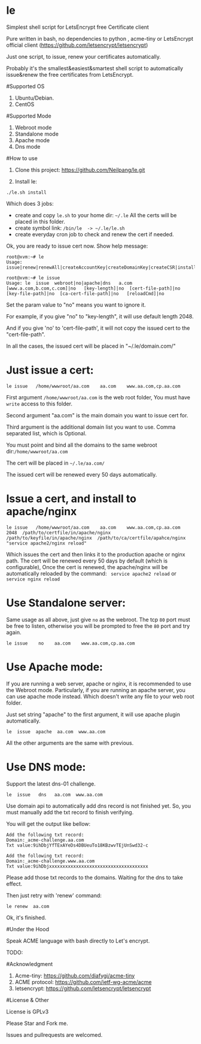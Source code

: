 # le
Simplest shell script for LetsEncrypt free Certificate client

Pure written in bash, no dependencies to python , acme-tiny or LetsEncrypt official client (https://github.com/letsencrypt/letsencrypt)

Just one script, to issue, renew your certificates automatically.

Probably it's the smallest&easiest&smartest shell script to automatically  issue&renew the free certificates from LetsEncrypt.


#Supported OS
1. Ubuntu/Debian.
2. CentOS


#Supported Mode
1. Webroot mode
2. Standalone mode
3. Apache mode
4. Dns mode

#How to use

1. Clone this project: https://github.com/Neilpang/le.git

2. Install le:
```
./le.sh install
```
Which does 3 jobs:
* create and copy `le.sh` to your home dir:  `~/.le`
All the certs will be placed in this folder.
* create symbol link: `/bin/le  -> ~/.le/le.sh`
* create everyday cron job to check and renew the cert if needed.


Ok,  you are ready to issue cert now.
Show help message:
```
root@xvm:~# le 
Usage: issue|renew|renewAll|createAccountKey|createDomainKey|createCSR|install|uninstall

root@xvm:~# le issue
Usage: le  issue  webroot|no|apache|dns   a.com  [www.a.com,b.com,c.com]|no   [key-length]|no  [cert-file-path]|no  [key-file-path]|no  [ca-cert-file-path]|no   [reloadCmd]|no

```

Set the param value to "no" means you want to ignore it.

For example, if you give "no" to "key-length", it will use default length 2048.

And if you give 'no' to 'cert-file-path', it will not copy the issued cert to the "cert-file-path".

In all the cases, the issued cert will be placed in "~/.le/domain.com/"



 
# Just issue a cert:
```
le issue   /home/wwwroot/aa.com    aa.com    www.aa.com,cp.aa.com
```
First argument `/home/wwwroot/aa.com` is the web root folder, You must have `write` access to this folder.

Second argument "aa.com" is the main domain you want to issue cert for.

Third argument is the additional domain list you want to use.  Comma separated list,  which is Optional.

You must point and bind all the domains to the same webroot dir:`/home/wwwroot/aa.com`

The cert will be placed in `~/.le/aa.com/`


The issued cert will be renewed every 50 days automatically.


# Issue a cert, and install to apache/nginx
```
le issue   /home/wwwroot/aa.com    aa.com    www.aa.com,cp.aa.com  2048  /path/to/certfile/in/apache/nginx  /path/to/keyfile/in/apache/nginx  /path/to/ca/certfile/apahce/nginx   "service apache2/nginx reload"
```
Which issues the cert and then links it to the production apache or nginx path.
The cert will be renewed every 50 days by default (which is configurable), Once the cert is renewed, the apache/nginx will be automatically reloaded by the command: ` service apache2 reload` or `service nginx reload`


# Use Standalone server:
Same usage as all above,  just give `no` as the webroot.
The tcp `80` port must be free to listen, otherwise you will be prompted to free the `80` port and try again.

```
le issue    no    aa.com    www.aa.com,cp.aa.com
```

# Use Apache mode:
If you are running a web server, apache or nginx, it is recommended to use the Webroot mode.
Particularly,  if you are running an apache server, you can use apache mode instead. Which doesn't write any file to your web root folder.

Just set string "apache" to the first argument, it will use apache plugin automatically.

```
le  issue  apache  aa.com  www.aa.com
```
All the other arguments are the same with previous.


# Use DNS mode:
Support the latest dns-01 challenge.

```
le  issue   dns   aa.com  www.aa.com
```

Use domain api to automatically add dns record is not finished yet.
So, you must manually add the txt record to finish verifying.

You will get the output like bellow:
```
Add the following txt record:
Domain:_acme-challenge.aa.com
Txt value:9ihDbjYfTExAYeDs4DBUeuTo18KBzwvTEjUnSwd32-c

Add the following txt record:
Domain:_acme-challenge.www.aa.com
Txt value:9ihDbjxxxxxxxxxxxxxxxxxxxxxxxxxxxxxxxxxxxxx
```

Please add those txt records to the domains. Waiting for the dns to take effect.

Then just retry with 'renew' command:

```
le renew  aa.com
```

Ok, it's finished.



#Under the Hood

Speak ACME language with bash directly to Let's encrypt.

TODO:


#Acknowledgment
1. Acme-tiny: https://github.com/diafygi/acme-tiny
2. ACME protocol: https://github.com/ietf-wg-acme/acme
3. letsencrypt: https://github.com/letsencrypt/letsencrypt



#License & Other

License is GPLv3

Please Star and Fork me.

Issues and pullrequests are welcomed.



